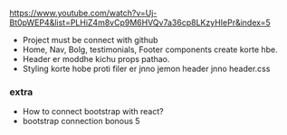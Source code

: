 https://www.youtube.com/watch?v=Uj-Bt0pWEP4&list=PLHiZ4m8vCp9M6HVQv7a36cp8LKzyHIePr&index=5

* Project must be connect with github
* Home, Nav, Bolg, testimonials, Footer components create korte hbe.
* Header er moddhe kichu props pathao.
* Styling korte hobe proti filer er jnno jemon header jnno header.css 
### extra
* How to connect bootstrap with react? 
* bootstrap connection bonous 5